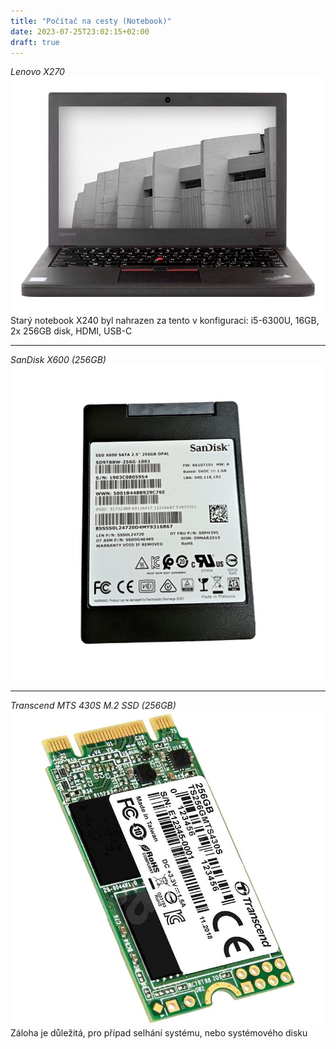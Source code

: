 ```yaml
---
title: "Počítač na cesty (Notebook)"
date: 2023-07-25T23:02:15+02:00
draft: true
---
```


*Lenovo X270*
![](1.jpg)
Starý notebook X240 byl nahrazen za tento v konfiguraci: i5-6300U, 16GB, 2x 256GB disk, HDMI, USB-C

---

*SanDisk X600 (256GB)*
![](2.jpg)

---

*Transcend MTS 430S M.2 SSD (256GB)*
![](3.jpg)
Záloha je důležitá, pro případ selhání systému, nebo systémového disku
